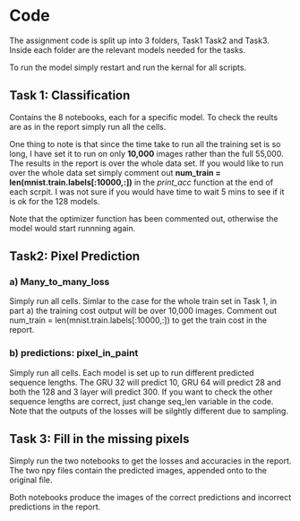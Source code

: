 
# Code
The assignment code is split up into 3 folders, Task1 Task2 and Task3. Inside each folder are the relevant models needed for the tasks. 

To run the model simply restart and run the kernal for all scripts.


## Task 1: Classification
Contains the 8 notebooks, each for a specific model. To check the reults are as in the report simply run all the cells.

One thing to note is that since the time take to run all the training set is so long, I have set it to run on only $\textbf{10,000}$ images rather than the full 55,000. The results in the report is over the whole data set. If you would like to run over the whole data set simply comment out $\textbf{num_train = len(mnist.train.labels[:10000,:])}$ in the $\textit{print_acc}$ function at the end of each scrpit. I was not sure if you would have time to wait 5 mins to see if it is ok for the 128 models.

Note that the optimizer function has been commented out, otherwise the model would start runnning again.

## Task2: Pixel Prediction
### a) Many_to_many_loss
Simply run all cells. Simlar to the case for the whole train set in Task 1, in part a) the training cost output will be over 10,000 images. Comment out num_train = len(mnist.train.labels[:10000,:]) to get the train cost in the report.

### b) predictions: pixel_in_paint
Simply run all cells. Each model is set up to run different predicted sequence lengths. The GRU 32 will predict 10, GRU 64 will predict 28 and both the 128 and 3 layer will predict 300. If you want to check the other sequence lengths are correct, just change seq_len variable in the code. Note that the outputs of the losses will be silghtly different due to sampling.

## Task 3: Fill in the missing pixels
Simply run the two notebooks to get the losses and accuracies in the report. The two npy files contain the predicted images, appended onto to the original file. 

Both notebooks produce the images of the correct predictions and incorrect predictions in the report.



